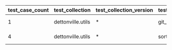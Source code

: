  | test_case_count | test_collection | test_collection_version | test_component | test_date | test_failed | test_details_link | 
 |--- | --- | --- | --- | --- | --- | --- | 
 | 1 | dettonville.utils | * | git_pacp | 2024-02-20T22:35:39Z | False | [test details](./git_pacp/test.results/test-results.md) | 
 | 4 | dettonville.utils | * | sort_dict_list | 2024-02-20T22:30:37Z | False | [test details](./sort_dict_list/test.results/test-results.md) | 
